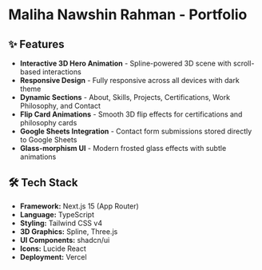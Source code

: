# Maliha Nawshin Rahman - Portfolio


## ✨ Features

- **Interactive 3D Hero Animation** - Spline-powered 3D scene with scroll-based interactions
- **Responsive Design** - Fully responsive across all devices with dark theme
- **Dynamic Sections** - About, Skills, Projects, Certifications, Work Philosophy, and Contact
- **Flip Card Animations** - Smooth 3D flip effects for certifications and philosophy cards
- **Google Sheets Integration** - Contact form submissions stored directly to Google Sheets
- **Glass-morphism UI** - Modern frosted glass effects with subtle animations

## 🛠️ Tech Stack

- **Framework:** Next.js 15 (App Router)
- **Language:** TypeScript
- **Styling:** Tailwind CSS v4
- **3D Graphics:** Spline, Three.js
- **UI Components:** shadcn/ui
- **Icons:** Lucide React
- **Deployment:** Vercel


